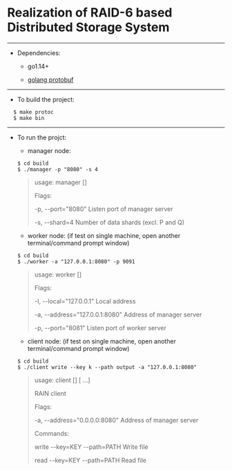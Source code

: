 # Realization of RAID-6 based Distributed Storage System
---

* Dependencies:

    - go1.14+
  
    - [golang protobuf](https://github.com/golang/protobuf)

---

* To build the project:
```
  $ make protoc
  $ make bin
 ```
 ---

* To run the projct:
  - manager node:
  ```
  $ cd build
  $ ./manager -p "8080" -s 4 
  ```
  
  >usage: manager [<flags>]
  >
  >Flags:
  >
  >-p, --port="8080"  Listen port of manager server
  >
  >-s, --shard=4      Number of data shards (excl. P and Q)


  - worker node: (if test on single machine, open another terminal/command prompt window) 
  ```
  $ cd build
  $ ./worker -a "127.0.0.1:8080" -p 9091 
  ```

  >usage: worker [<flags>]
  >
  >Flags:
  >
  >-l, --local="127.0.0.1"        Local address
  >
  >-a, --address="127.0.0.1:8080" Address of manager server
  >
  >-p, --port="8081"              Listen port of worker server


  - client node: (if test on single machine, open another terminal/command prompt window) 
  ```
  $ cd build
  $ ./client write --key k --path output -a "127.0.0.1:8080"
  ```
  
  >usage: client [<flags>] <command> [<args> ...]
  >
  >RAIN client
  >
  >Flags:
  >
  > -a, --address="0.0.0.0:8080"  Address of manager server
  >
  >Commands:
  >
  >  write --key=KEY --path=PATH
  >   Write file
  >
  > read --key=KEY --path=PATH
  >   Read file
